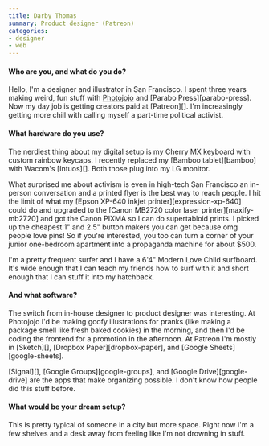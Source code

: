 ```yaml
---
title: Darby Thomas
summary: Product designer (Patreon)
categories:
- designer
- web
---
```


#### Who are you, and what do you do?

Hello, I'm a designer and illustrator in San Francisco. I spent three years making weird, fun stuff with [Photojojo](https://photojojo.com/ "An online photo store and weblog.") and [Parabo Press][parabo-press]. Now my day job is getting creators paid at [Patreon][]. I'm increasingly getting more chill with calling myself a part-time political activist.

#### What hardware do you use?

The nerdiest thing about my digital setup is my Cherry MX keyboard with custom rainbow keycaps. I recently replaced my [Bamboo tablet][bamboo] with Wacom's [Intuos][]. Both those plug into my LG monitor.

What surprised me about activism is even in high-tech San Francisco an in-person conversation and a printed flyer is the best way to reach people. I hit the limit of what my [Epson XP-640 inkjet printer][expression-xp-640] could do and upgraded to the [Canon MB2720 color laser printer][maxify-mb2720] and got the Canon PIXMA so I can do supertabloid prints. I picked up the cheapest 1" and 2.5" button makers you can get because omg people love pins! So if you're interested, you too can turn a corner of your junior one-bedroom apartment into a propaganda machine for about $500.

I'm a pretty frequent surfer and I have a 6'4" Modern Love Child surfboard. It's wide enough that I can teach my friends how to surf with it and short enough that I can stuff it into my hatchback.

#### And what software?

The switch from in-house designer to product designer was interesting. At Photojojo I'd be making goofy illustrations for pranks (like making a package smell like fresh baked cookies) in the morning, and then I'd be coding the frontend for a promotion in the afternoon. At Patreon I'm mostly in [Sketch][], [Dropbox Paper][dropbox-paper], and [Google Sheets][google-sheets].

[Signal][], [Google Groups][google-groups], and [Google Drive][google-drive] are the apps that make organizing possible. I don't know how people did this stuff before.

#### What would be your dream setup?

This is pretty typical of someone in a city but more space. Right now I'm a few shelves and a desk away from feeling like I'm not drowning in stuff.
